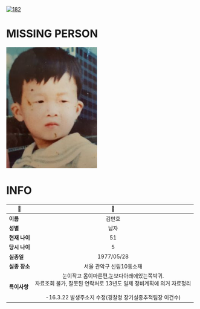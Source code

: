 [![182](https://img.shields.io/badge/%EC%8B%A4%EC%A2%85%EC%8B%A0%EA%B3%A0%EB%8A%94%20%EA%B5%AD%EB%B2%88%EC%97%86%EC%9D%B4-182-blue)](http://safe182.go.kr/index.do)

# MISSING PERSON

<img src="./missing_person.jpg">

# INFO

|🔑|💎|
|--|:--:|
|**이름**|김만호|
|**성별**|남자|
|**현재 나이**|51|
|**당시 나이**|5|
|**실종일**|1977/05/28|
|**실종 장소**|서울 관악구 신림10동소재|
|**특이사항**|눈이작고 몸이마른편,눈보다아래에있는쪽박귀.</br>자료조회 불가, 잘못된 연락처로 13년도 일제 정비계획에 의거 자료정리</br></br>-16.3.22 발생주소지 수정(경찰청 장기실종추적팀장 이건수)|
